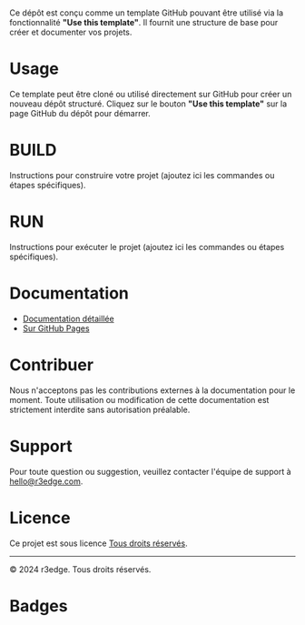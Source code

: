 # <r3edge-githubrepo-template>

Ce dépôt **<r3edge-githubrepo-template>** est conçu comme un template GitHub pouvant être utilisé via la fonctionnalité **"Use this template"**. Il fournit une structure de base pour créer et documenter vos projets.

# Usage

Ce template peut être cloné ou utilisé directement sur GitHub pour créer un nouveau dépôt structuré. Cliquez sur le bouton **"Use this template"** sur la page GitHub du dépôt pour démarrer.

# BUILD

Instructions pour construire votre projet (ajoutez ici les commandes ou étapes spécifiques).

# RUN

Instructions pour exécuter le projet (ajoutez ici les commandes ou étapes spécifiques).

# Documentation

- [Documentation détaillée](docs/index.md)
- [Sur GitHub Pages](https://dsissoko.github.io/<r3edge-githubrepo-template>/)

# Contribuer

Nous n'acceptons pas les contributions externes à la documentation pour le moment. Toute utilisation ou modification de cette documentation est strictement interdite sans autorisation préalable.

# Support

Pour toute question ou suggestion, veuillez contacter l'équipe de support à [hello@r3edge.com](mailto:hello@r3edge.com).

# Licence

Ce projet est sous licence [Tous droits réservés](LICENSE).

---

© 2024 r3edge. Tous droits réservés.


# Badges


